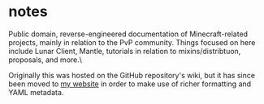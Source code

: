 # notes
Public domain, reverse-engineered documentation of Minecraft-related projects, mainly in relation to the PvP community. Things focused on here include Lunar Client, Mantle, tutorials in relation to mixins/distribtuon, proposals, and more.\

Originally this was hosted on the GitHub repository's wiki, but it has since been moved to [my website](https://tomat.dev/projects/uranometrical-notes/home) in order to make use of richer formatting and YAML metadata.

